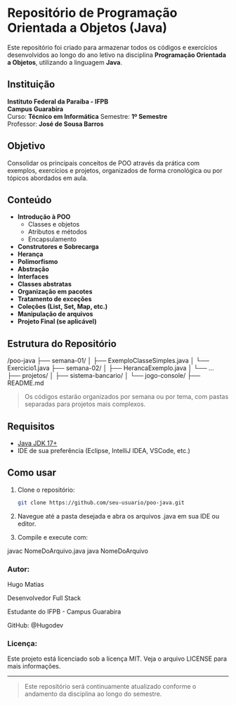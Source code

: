 # Repositório de Programação Orientada a Objetos (Java)

Este repositório foi criado para armazenar todos os códigos e exercícios desenvolvidos ao longo do ano letivo na disciplina **Programação Orientada a Objetos**, utilizando a linguagem **Java**.

## Instituição

**Instituto Federal da Paraíba - IFPB**  
**Campus Guarabira**  
Curso: **Técnico em Informática**
Semestre: **1º Semestre**  
Professor: **José de Sousa Barros**

## Objetivo

Consolidar os principais conceitos de POO através da prática com exemplos, exercícios e projetos, organizados de forma cronológica ou por tópicos abordados em aula.

## Conteúdo

- **Introdução à POO**
  - Classes e objetos
  - Atributos e métodos
  - Encapsulamento
- **Construtores e Sobrecarga**
- **Herança**
- **Polimorfismo**
- **Abstração**
- **Interfaces**
- **Classes abstratas**
- **Organização em pacotes**
- **Tratamento de exceções**
- **Coleções (List, Set, Map, etc.)**
- **Manipulação de arquivos**
- **Projeto Final (se aplicável)**

## Estrutura do Repositório

/poo-java ├── semana-01/ │   ├── ExemploClasseSimples.java │   └── Exercicio1.java ├── semana-02/ │   ├── HerancaExemplo.java │   └── ... ├── projetos/ │   ├── sistema-bancario/ │   └── jogo-console/ ├── README.md

> Os códigos estarão organizados por semana ou por tema, com pastas separadas para projetos mais complexos.

## Requisitos

- [Java JDK 17+](https://www.oracle.com/java/technologies/javase-downloads.html)
- IDE de sua preferência (Eclipse, IntelliJ IDEA, VSCode, etc.)

## Como usar

1. Clone o repositório:
   ```bash
   git clone https://github.com/seu-usuario/poo-java.git

2. Navegue até a pasta desejada e abra os arquivos .java em sua IDE ou editor.


3. Compile e execute com:

javac NomeDoArquivo.java
java NomeDoArquivo



### Autor:

Hugo Matias

Desenvolvedor Full Stack

Estudante do IFPB - Campus Guarabira

GitHub: @Hugodev

### Licença:

Este projeto está licenciado sob a licença MIT. Veja o arquivo LICENSE para mais informações.


---

> Este repositório será continuamente atualizado conforme o andamento da disciplina ao longo do semestre.

